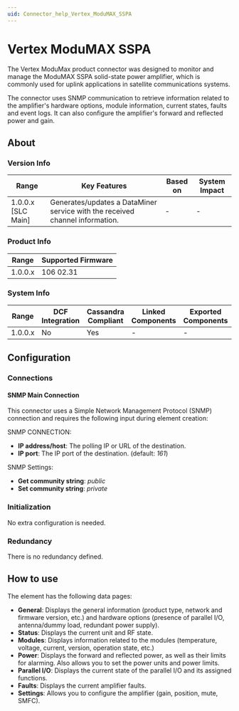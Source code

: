 ```yaml
---
uid: Connector_help_Vertex_ModuMAX_SSPA
---
```


# Vertex ModuMAX SSPA

The Vertex ModuMax product connector was designed to monitor and manage the ModuMAX SSPA solid-state power amplifier, which is commonly used for uplink applications in satellite communications systems.

The connector uses SNMP communication to retrieve information related to the amplifier's hardware options, module information, current states, faults and event logs. It can also configure the amplifier's forward and reflected power and gain.

## About

### Version Info

| **Range**            | **Key Features**                                                             | **Based on** | **System Impact** |
|----------------------|------------------------------------------------------------------------------|--------------|-------------------|
| 1.0.0.x [SLC Main]   | Generates/updates a DataMiner service with the received channel information. | -            | -                 |

### Product Info

| Range     | Supported Firmware     |
|-----------|------------------------|
| 1.0.0.x   | 106 02.31              |

### System Info

| Range     | DCF Integration     | Cassandra Compliant     | Linked Components     | Exported Components     |
|-----------|---------------------|-------------------------|-----------------------|-------------------------|
| 1.0.0.x   | No                  | Yes                     | -                     | -                       |

## Configuration

### Connections

#### SNMP Main Connection

This connector uses a Simple Network Management Protocol (SNMP) connection and requires the following input during element creation:

SNMP CONNECTION:

- **IP address/host**: The polling IP or URL of the destination.
- **IP port**: The IP port of the destination. (default: *161*)

SNMP Settings:

- **Get community string**: *public*
- **Set community string**: *private*

### Initialization

No extra configuration is needed.

### Redundancy

There is no redundancy defined.

## How to use

The element has the following data pages:

- **General**: Displays the general information (product type, network and firmware version, etc.) and hardware options (presence of parallel I/O, antenna/dummy load, redundant power supply).
- **Status**: Displays the current unit and RF state.
- **Modules**: Displays information related to the modules (temperature, voltage, current, version, operation state, etc.)
- **Power**: Displays the forward and reflected power, as well as their limits for alarming. Also allows you to set the power units and power limits.
- **Parallel I/O**: Displays the current state of the parallel I/O and its assigned functions.
- **Faults**: Displays the current amplifier faults.
- **Settings**: Allows you to configure the amplifier (gain, position, mute, SMFC).
